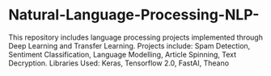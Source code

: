 # Natural-Language-Processing-NLP-
This repository includes language processing projects implemented through Deep Learning and Transfer Learning. Projects include: Spam Detection, Sentiment Classification, Language Modelling, Article Spinning, Text Decryption. Libraries Used: Keras, Tensorflow 2.0, FastAI, Theano
